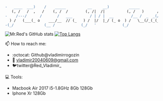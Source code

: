 ```diff
-   ____  ___)    /    _____          __     __)         _____           
   (, /   /  ,   /    (, /  /        (, /|  /|          (, /   )      /)
-    /---/      /       /   ___        / | / |  __        /__ /  _  _(/  
  ) /   (___(_ o    ___/__  // (_   ) /  |/  |_/ (_ o  ) /   \__(/_(_(_  
-(_/              (__ /            (_/   '            (_/                
```



![Mr.Red's GitHub stats](https://github-readme-stats.vercel.app/api?username=vladimirrogozin&show_icons=true&theme=dark) [![Top Langs](https://github-readme-stats.vercel.app/api/top-langs/?username=vladimirrogozin&layout=compact)](https://github.com/anuraghazra/github-readme-stats)



📫 How to reach me:

* :octocat: Github@vladimirrogozin
* 📧 vladimir20040609@gmail.com
* 🐦twitter@Red_Vladimir_

💻 Tools:
* Macbook Air 2017 i5-1.8GHz 8Gb 128Gb
* Iphone Xr 128Gb
